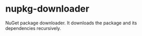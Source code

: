 # nupkg-downloader
NuGet package downloader. It downloads the package and its dependencies recursively.
